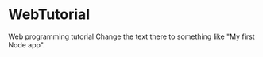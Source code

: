 # WebTutorial
Web programming tutorial 
Change the text there to something like "My first Node app".